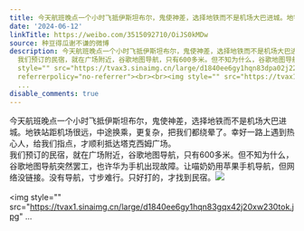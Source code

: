 ```yaml
---
title: 今天航班晚点一个小时飞抵伊斯坦布尔，鬼使神差，选择地铁而不是机场大巴进城。地铁站距机场很远，中途换乘，更复杂，把我们都绕晕了。幸好一路上遇到热心人，给...
date: '2024-06-12'
linkTitle: https://weibo.com/3515092710/OiJS0kMDw
source: 种豆得瓜谢不谦的微博
description: 今天航班晚点一个小时飞抵伊斯坦布尔，鬼使神差，选择地铁而不是机场大巴进城。地铁站距机场很远，中途换乘，更复杂，把我们都绕晕了。幸好一路上遇到热心人，给我们指点，才顺利抵达塔克西姆广场。<br>
  我们预订的民宿，就在广场附近，谷歌地图导航，只有600多米。但不知为什么，谷歌地图导航突然罢工，也许华为手机出现故障。让喵奶奶用苹果手机导航，但网络没链接。没有导航，寸步难行。只好打的，才找到民宿。<img
  style="" src="https://tvax3.sinaimg.cn/large/d1840ee6gy1hqn83dpa02j22bc3347wi.jpg"
  referrerpolicy="no-referrer"><br><br><img style="" src="https://tvax1.sinaimg.cn/large/d1840ee6gy1hqn83gqx42j20xw230tok.jpg"
  ...
disable_comments: true
---
```

今天航班晚点一个小时飞抵伊斯坦布尔，鬼使神差，选择地铁而不是机场大巴进城。地铁站距机场很远，中途换乘，更复杂，把我们都绕晕了。幸好一路上遇到热心人，给我们指点，才顺利抵达塔克西姆广场。<br> 我们预订的民宿，就在广场附近，谷歌地图导航，只有600多米。但不知为什么，谷歌地图导航突然罢工，也许华为手机出现故障。让喵奶奶用苹果手机导航，但网络没链接。没有导航，寸步难行。只好打的，才找到民宿。<img style="" src="https://tvax3.sinaimg.cn/large/d1840ee6gy1hqn83dpa02j22bc3347wi.jpg" referrerpolicy="no-referrer"><br><br><img style="" src="https://tvax1.sinaimg.cn/large/d1840ee6gy1hqn83gqx42j20xw230tok.jpg" ...
